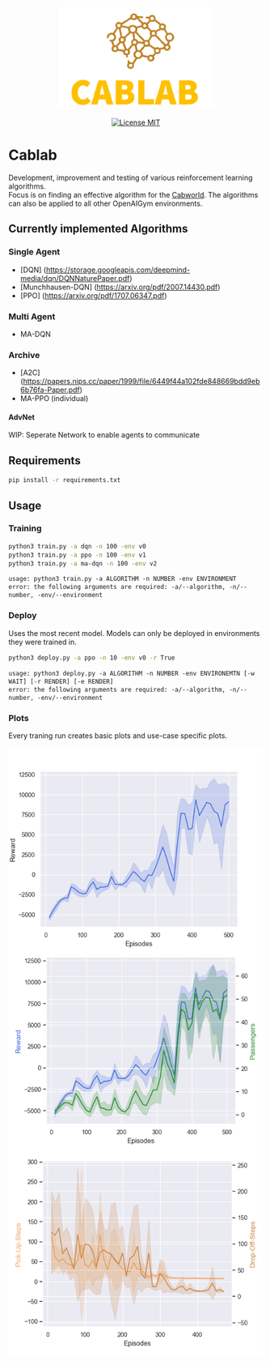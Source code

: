 <div align="center">
		<img width="auto" height="200px" src="img/icon.png">
</div>

<br/>
<div align="center">
	<a href="https://opensource.org/licenses/MIT">
		<img alt="License MIT" src="https://img.shields.io/badge/License-MIT-yellow.svg">
	</a>
</div>

# Cablab

Development, improvement and testing of various reinforcement learning algorithms. <br>
Focus is on finding an effective algorithm for the [Cabworld](https://gitlab.com/nlimbrun/cabworld).
The algorithms can also be applied to all other OpenAIGym environments.

## Currently implemented Algorithms

### Single Agent

* [DQN] (https://storage.googleapis.com/deepmind-media/dqn/DQNNaturePaper.pdf)
* [Munchhausen-DQN] (https://arxiv.org/pdf/2007.14430.pdf)
* [PPO] (https://arxiv.org/pdf/1707.06347.pdf)

### Multi Agent 

* MA-DQN

### Archive 

* [A2C] (https://papers.nips.cc/paper/1999/file/6449f44a102fde848669bdd9eb6b76fa-Paper.pdf)
* MA-PPO (individual)


#### AdvNet 

WIP: Seperate Network to enable agents to communicate

## Requirements 

```bash
pip install -r requirements.txt
```

## Usage

### Training
```bash
python3 train.py -a dqn -n 100 -env v0
python3 train.py -a ppo -n 100 -env v1
python3 train.py -a ma-dqn -n 100 -env v2
```
```
usage: python3 train.py -a ALGORITHM -n NUMBER -env ENVIRONMENT
error: the following arguments are required: -a/--algorithm, -n/--number, -env/--environment
```

### Deploy 

Uses the most recent model. Models can only be deployed in environments they were trained in.

```bash
python3 deploy.py -a ppo -n 10 -env v0 -r True
```
```
usage: python3 deploy.py -a ALGORITHM -n NUMBER -env ENVIRONEMTN [-w WAIT] [-r RENDER] [-e RENDER]
error: the following arguments are required: -a/--algorithm, -n/--number, -env/--environment
```

### Plots 

Every traning run creates basic plots and use-case specific plots.
<br>
<p>
	<div align="center">
		<img width="auto" height="400px" src="img/rewards.png" align="center">
		<img width="auto" height="400px" src="img/rewards_passengers.png" align="center">
		<img width="auto" height="400px" src="img/pick_up_drop_off_path.png" align="center">
	</div>
</p>
<br>

